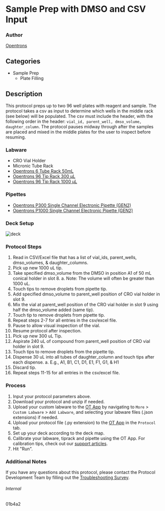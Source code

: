 # Sample Prep with DMSO and CSV Input


### Author
[Opentrons](https://opentrons.com/)




## Categories
* Sample Prep
	* Plate Filling


## Description
This protocol preps up to two 96 well plates with reagent and sample. The protocol takes a csv as input to determine which wells in the middle rack (see below) will be populated. The csv must include the header, with the following order in the header: `vial_id, parent_well, dmso_volume, daughter_column`. The protocol pauses midway through after the samples are placed and mixed in the middle plates for the user to inspect before resuming.


### Labware
* CRO Vial Holder
* Micronic Tube Rack
* [Opentrons 6 Tube Rack 50mL](https://shop.opentrons.com/collections/opentrons-tips/products/tube-rack-set-1)
* [Opentrons 96 Tip Rack 300 µL](https://shop.opentrons.com/collections/opentrons-tips/products/opentrons-300ul-tips)
* [Opentrons 96 Tip Rack 1000 µL](https://shop.opentrons.com/collections/opentrons-tips/products/opentrons-1000ul-tips)




### Pipettes
* [Opentrons P300 Single Channel Electronic Pipette (GEN2)](https://shop.opentrons.com/single-channel-electronic-pipette-p20/)
* [Opentrons P1000 Single Channel Electronic Pipette (GEN2)](https://shop.opentrons.com/single-channel-electronic-pipette-p20/)


### Deck Setup
![deck](https://opentrons-protocol-library-website.s3.amazonaws.com/custom-README-images/01b4a2/Screen+Shot+2022-11-01+at+4.27.35+PM.png)


### Protocol Steps
1. Read in CSV/Excel file that has a list of vial_ids, parent_wells, dmso_volumes, & daughter_columns.
2. Pick up new 1000 uL tip.
3. Take specified dmso_volume from the DMSO in position A1 of 50 mL conical holder in slot 8.
a. Note: The volume will often be greater than 1000 uL.
4. Touch tips to remove droplets from pipette tip.
5. Add specified dmso_volume to parent_well position of CRO vial holder in slot 9.
6. Mix the vial at parent_well position of the CRO vial holder in slot 9 using half the dmso_volume added (same tip).
7. Touch tip to remove droplets from pipette tip.
8. Repeat steps 2-7 for all entries in the csv/excel file.
9. Pause to allow visual inspection of the vial.
10. Resume protocol after inspection.
11. Pick up new 300 uL Tip.
12. Aspirate 240 uL of compound from parent_well position of CRO vial holder in slot 9.
13. Touch tips to remove droplets from the pipette tip.
14. Dispense 30 uL into all tubes of daughter_column and touch tips after each dispense.
a. E.g., A1, B1, C1, D1, E1, F1, G1, & H1
15. Discard tip.
16. Repeat steps 11-15 for all entries in the csv/excel file.


### Process
1. Input your protocol parameters above.
2. Download your protocol and unzip if needed.
3. Upload your custom labware to the [OT App](https://opentrons.com/ot-app) by navigating to `More` > `Custom Labware` > `Add Labware`, and selecting your labware files (.json extensions) if needed.
4. Upload your protocol file (.py extension) to the [OT App](https://opentrons.com/ot-app) in the `Protocol` tab.
5. Set up your deck according to the deck map.
6. Calibrate your labware, tiprack and pipette using the OT App. For calibration tips, check out our [support articles](https://support.opentrons.com/en/collections/1559720-guide-for-getting-started-with-the-ot-2).
7. Hit "Run".


### Additional Notes
If you have any questions about this protocol, please contact the Protocol Development Team by filling out the [Troubleshooting Survey](https://protocol-troubleshooting.paperform.co/).


###### Internal
01b4a2
